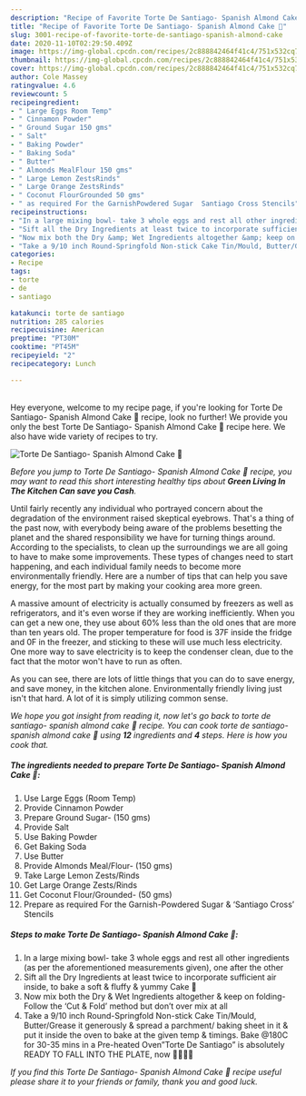 ```yaml
---
description: "Recipe of Favorite Torte De Santiago- Spanish Almond Cake 🍰"
title: "Recipe of Favorite Torte De Santiago- Spanish Almond Cake 🍰"
slug: 3001-recipe-of-favorite-torte-de-santiago-spanish-almond-cake
date: 2020-11-10T02:29:50.409Z
image: https://img-global.cpcdn.com/recipes/2c888842464f41c4/751x532cq70/torte-de-santiago-spanish-almond-cake-🍰-recipe-main-photo.jpg
thumbnail: https://img-global.cpcdn.com/recipes/2c888842464f41c4/751x532cq70/torte-de-santiago-spanish-almond-cake-🍰-recipe-main-photo.jpg
cover: https://img-global.cpcdn.com/recipes/2c888842464f41c4/751x532cq70/torte-de-santiago-spanish-almond-cake-🍰-recipe-main-photo.jpg
author: Cole Massey
ratingvalue: 4.6
reviewcount: 5
recipeingredient:
- " Large Eggs Room Temp"
- " Cinnamon Powder"
- " Ground Sugar 150 gms"
- " Salt"
- " Baking Powder"
- " Baking Soda"
- " Butter"
- " Almonds MealFlour 150 gms"
- " Large Lemon ZestsRinds"
- " Large Orange ZestsRinds"
- " Coconut FlourGrounded 50 gms"
- " as required For the GarnishPowdered Sugar  Santiago Cross Stencils"
recipeinstructions:
- "In a large mixing bowl- take 3 whole eggs and rest all other ingredients (as per the aforementioned measurements given), one after the other"
- "Sift all the Dry Ingredients at least twice to incorporate sufficient air inside, to bake a soft &amp; fluffy &amp; yummy Cake 🍰"
- "Now mix both the Dry &amp; Wet Ingredients altogether &amp; keep on folding- Follow the ‘Cut &amp; Fold’ method but don’t over mix at all"
- "Take a 9/10 inch Round-Springfold Non-stick Cake Tin/Mould, Butter/Grease it generously &amp; spread a parchment/ baking sheet in it &amp; put it inside the oven to bake at the given temp &amp; timings. Bake @180C for 30-35 mins in a Pre-heated Oven”Torte De Santiago” is absolutely READY TO FALL INTO THE PLATE, now 🧁😋👍🏻"
categories:
- Recipe
tags:
- torte
- de
- santiago

katakunci: torte de santiago 
nutrition: 285 calories
recipecuisine: American
preptime: "PT30M"
cooktime: "PT45M"
recipeyield: "2"
recipecategory: Lunch

---
```

<br>
Hey everyone, welcome to my recipe page, if you're looking for Torte De Santiago- Spanish Almond Cake 🍰 recipe, look no further! We provide you only the best Torte De Santiago- Spanish Almond Cake 🍰 recipe here. We also have wide variety of recipes to try.
<br>


![Torte De Santiago- Spanish Almond Cake 🍰](https://img-global.cpcdn.com/recipes/2c888842464f41c4/751x532cq70/torte-de-santiago-spanish-almond-cake-🍰-recipe-main-photo.jpg)

<i>Before you jump to Torte De Santiago- Spanish Almond Cake 🍰 recipe, you may want to read this short interesting healthy tips about 
<strong>Green Living In The Kitchen Can save you Cash</strong>.</i>
</br>

Until fairly recently any individual who portrayed concern about the degradation of the environment raised skeptical eyebrows. That's a thing of the past now, with everybody being aware of the problems besetting the planet and the shared responsibility we have for turning things around. According to the specialists, to clean up the surroundings we are all going to have to make some improvements. These types of changes need to start happening, and each individual family needs to become more environmentally friendly. Here are a number of tips that can help you save energy, for the most part by making your cooking area more green.

A massive amount of electricity is actually consumed by freezers as well as refrigerators, and it's even worse if they are working inefficiently. When you can get a new one, they use about 60% less than the old ones that are more than ten years old. The proper temperature for food is 37F inside the fridge and 0F in the freezer, and sticking to these will use much less electricity. One more way to save electricity is to keep the condenser clean, due to the fact that the motor won't have to run as often.

As you can see, there are lots of little things that you can do to save energy, and save money, in the kitchen alone. Environmentally friendly living just isn't that hard. A lot of it is simply utilizing common sense.


<i>We hope you got insight from reading it, now let's go back to torte de santiago- spanish almond cake 🍰 recipe. You can cook torte de santiago- spanish almond cake 🍰 using <strong>12</strong> ingredients and <strong>4</strong> steps. Here is how you cook that.
</i>

##### The ingredients needed to prepare Torte De Santiago- Spanish Almond Cake 🍰:

1. Use  Large Eggs (Room Temp)
1. Provide  Cinnamon Powder
1. Prepare  Ground Sugar- (150 gms)
1. Provide  Salt
1. Use  Baking Powder
1. Get  Baking Soda
1. Use  Butter
1. Provide  Almonds Meal/Flour- (150 gms)
1. Take  Large Lemon Zests/Rinds
1. Get  Large Orange Zests/Rinds
1. Get  Coconut Flour/Grounded- (50 gms)
1. Prepare  as required For the Garnish-Powdered Sugar &amp; ‘Santiago Cross’ Stencils


##### Steps to make Torte De Santiago- Spanish Almond Cake 🍰:

1. In a large mixing bowl- take 3 whole eggs and rest all other ingredients (as per the aforementioned measurements given), one after the other
1. Sift all the Dry Ingredients at least twice to incorporate sufficient air inside, to bake a soft &amp; fluffy &amp; yummy Cake 🍰
1. Now mix both the Dry &amp; Wet Ingredients altogether &amp; keep on folding- Follow the ‘Cut &amp; Fold’ method but don’t over mix at all
1. Take a 9/10 inch Round-Springfold Non-stick Cake Tin/Mould, Butter/Grease it generously &amp; spread a parchment/ baking sheet in it &amp; put it inside the oven to bake at the given temp &amp; timings. Bake @180C for 30-35 mins in a Pre-heated Oven”Torte De Santiago” is absolutely READY TO FALL INTO THE PLATE, now 🧁😋👍🏻


<i>If you find this Torte De Santiago- Spanish Almond Cake 🍰 recipe useful please share it to your friends or family, thank you and good luck.</i>
